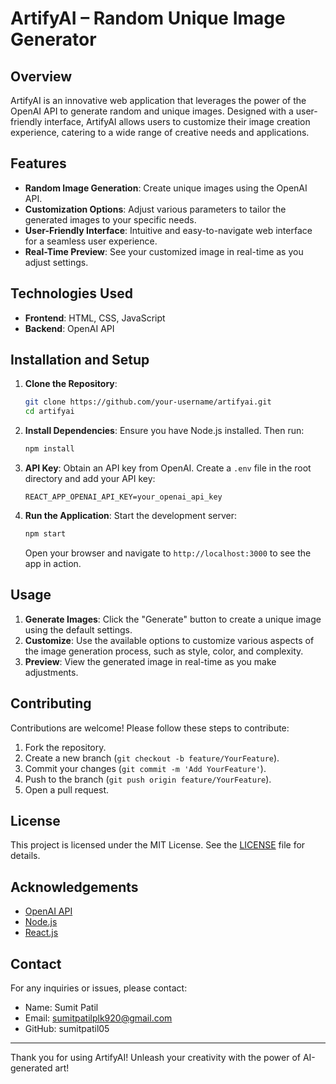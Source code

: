 # ArtifyAI – Random Unique Image Generator

## Overview
ArtifyAI is an innovative web application that leverages the power of the OpenAI API to generate random and unique images. Designed with a user-friendly interface, ArtifyAI allows users to customize their image creation experience, catering to a wide range of creative needs and applications.

## Features
- **Random Image Generation**: Create unique images using the OpenAI API.
- **Customization Options**: Adjust various parameters to tailor the generated images to your specific needs.
- **User-Friendly Interface**: Intuitive and easy-to-navigate web interface for a seamless user experience.
- **Real-Time Preview**: See your customized image in real-time as you adjust settings.

## Technologies Used
- **Frontend**: HTML, CSS, JavaScript
- **Backend**: OpenAI API

## Installation and Setup

1. **Clone the Repository**:
   ```bash
   git clone https://github.com/your-username/artifyai.git
   cd artifyai
   ```

2. **Install Dependencies**:
   Ensure you have Node.js installed. Then run:
   ```bash
   npm install
   ```

3. **API Key**:
   Obtain an API key from OpenAI. Create a `.env` file in the root directory and add your API key:
   ```env
   REACT_APP_OPENAI_API_KEY=your_openai_api_key
   ```

4. **Run the Application**:
   Start the development server:
   ```bash
   npm start
   ```
   Open your browser and navigate to `http://localhost:3000` to see the app in action.

## Usage
1. **Generate Images**: Click the "Generate" button to create a unique image using the default settings.
2. **Customize**: Use the available options to customize various aspects of the image generation process, such as style, color, and complexity.
3. **Preview**: View the generated image in real-time as you make adjustments.

## Contributing
Contributions are welcome! Please follow these steps to contribute:
1. Fork the repository.
2. Create a new branch (`git checkout -b feature/YourFeature`).
3. Commit your changes (`git commit -m 'Add YourFeature'`).
4. Push to the branch (`git push origin feature/YourFeature`).
5. Open a pull request.

## License
This project is licensed under the MIT License. See the [LICENSE](LICENSE) file for details.

## Acknowledgements
- [OpenAI API](https://beta.openai.com/)
- [Node.js](https://nodejs.org/)
- [React.js](https://reactjs.org/)

## Contact
For any inquiries or issues, please contact:
* Name: Sumit Patil
* Email: sumitpatilplk920@gmail.com
* GitHub: sumitpatil05


---

Thank you for using ArtifyAI! Unleash your creativity with the power of AI-generated art!
